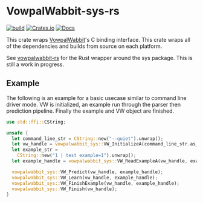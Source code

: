 # VowpalWabbit-sys-rs
[![build](https://github.com/jackgerrits/vowpalwabbit-sys-rs/workflows/build/badge.svg)](https://github.com/jackgerrits/vowpalwabbit-sys-rs/actions?query=workflow%3Abuild)
[![Crates.io](https://img.shields.io/crates/v/vowpalwabbit-sys.svg)](https://crates.io/crates/vowpalwabbit-sys)
[![Docs](https://docs.rs/vowpalwabbit-sys/badge.svg)](https://docs.rs/vowpalwabbit-sys)

This crate wraps [VowpalWabbit](https://github.com/VowpalWabbit/vowpal_wabbit)'s C binding interface. This crate wraps all of the dependencies and builds from source on each platform.

See [vowpalwabbit-rs](https://github.com/jackgerrits/vowpalwabbit-rs) for the Rust wrapper around the sys package. This is still a work in progress.

## Example

The following is an example for a basic usecase similar to command line driver mode. VW is initialized, an example run through the parser then prediction pipeline. Finally the example and VW object are finished.

```rust
use std::ffi::CString;

unsafe {
  let command_line_str = CString::new("--quiet").unwrap();
  let vw_handle = vowpalwabbit_sys::VW_InitializeA(command_line_str.as_ptr());
  let example_str =
    CString::new("1 | test example=1").unwrap();
  let example_handle = vowpalwabbit_sys::VW_ReadExampleA(vw_handle, example_str.as_ptr());

  vowpalwabbit_sys::VW_Predict(vw_handle, example_handle);
  vowpalwabbit_sys::VW_Learn(vw_handle, example_handle);
  vowpalwabbit_sys::VW_FinishExample(vw_handle, example_handle);
  vowpalwabbit_sys::VW_Finish(vw_handle);
}
```
